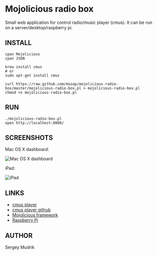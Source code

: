 Mojolicious radio box
=====================

Small web application for control radio/music player (cmus).
It can be run on a server/desktop/raspberry pi.

INSTALL
-------

    cpan Mojolicious
    cpan JSON
    
    brew install cmus
    # or
    sudo apt-get install cmus
    
    curl https://raw.github.com/msoap/mojolicious-radio-box/master/mojolicious-radio-box.pl > mojolicious-radio-box.pl
    chmod +x mojolicious-radio-box.pl

RUN
---

    ./mojolicious-radio-box.pl
    open http://localhost:8080/

SCREENSHOTS
-----------

Mac OS X dashboard:

![Mac OS X dashboard](http://msoap.github.com/img/mrb-screenshot-dashboard.png)

iPad:

![iPad](http://msoap.github.com/img/mrb-screenshot-ipad.png)

LINKS
-----

 * [cmus player](http://cmus.sourceforge.net)
 * [cmus player github](https://github.com/cmus/cmus)
 * [Mojolicious framework](http://mojolicio.us/)
 * [Raspberry Pi](http://www.raspberrypi.org)

AUTHOR
------
Sergey Mudrik
